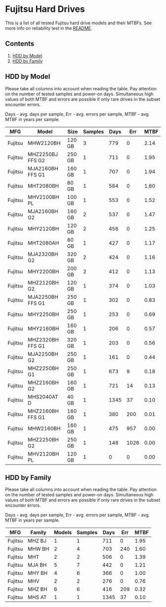 Fujitsu Hard Drives
===================

This is a list of all tested Fujitsu hard drive models and their MTBFs. See more
info on reliability test in the [README](https://github.com/bsdhw/SMART).

Contents
--------

1. [ HDD by Model  ](#hdd-by-model)
2. [ HDD by Family ](#hdd-by-family)

HDD by Model
------------

Please take all columns into account when reading the table. Pay attention on the
number of tested samples and power-on days. Simultaneous high values of both MTBF
and errors are possible if only rare drives in the subset encounter errors.

Days - avg. days per sample,
Err  - avg. errors per sample,
MTBF - avg. MTBF in years per sample.

| MFG       | Model              | Size   | Samples | Days  | Err   | MTBF |
|-----------|--------------------|--------|---------|-------|-------|------|
| Fujitsu   | MHW2120BH          | 120 GB | 3       | 779   | 0     | 2.14   |
| Fujitsu   | MHZ2250BJ FFS G2   | 250 GB | 1       | 711   | 0     | 1.95   |
| Fujitsu   | MJA2160BH FFS G1   | 160 GB | 1       | 707   | 0     | 1.94   |
| Fujitsu   | MHT2080BH          | 80 GB  | 1       | 584   | 0     | 1.60   |
| Fujitsu   | MHV2100BH PL       | 100 GB | 1       | 553   | 0     | 1.52   |
| Fujitsu   | MJA2160BH G2       | 160 GB | 2       | 537   | 0     | 1.47   |
| Fujitsu   | MHY2120BH          | 120 GB | 2       | 456   | 0     | 1.25   |
| Fujitsu   | MHT2080AH          | 80 GB  | 1       | 427   | 0     | 1.17   |
| Fujitsu   | MJA2320BH G2       | 320 GB | 2       | 424   | 0     | 1.16   |
| Fujitsu   | MHY2200BH          | 200 GB | 2       | 412   | 0     | 1.13   |
| Fujitsu   | MHZ2120BH G2       | 120 GB | 1       | 374   | 0     | 1.03   |
| Fujitsu   | MJA2250BH FFS G1   | 250 GB | 1       | 302   | 0     | 0.83   |
| Fujitsu   | MHY2250BH          | 250 GB | 1       | 253   | 0     | 0.69   |
| Fujitsu   | MHY2160BH          | 160 GB | 1       | 206   | 0     | 0.57   |
| Fujitsu   | MHZ2320BH FFS G1   | 320 GB | 1       | 203   | 0     | 0.56   |
| Fujitsu   | MJA2250BH G2       | 250 GB | 1       | 161   | 0     | 0.44   |
| Fujitsu   | MHZ2250BH G1       | 250 GB | 1       | 673   | 9     | 0.18   |
| Fujitsu   | MHZ2160BH G2       | 160 GB | 1       | 721   | 14    | 0.13   |
| Fujitsu   | MHS2040AT D        | 40 GB  | 1       | 1345  | 37    | 0.10   |
| Fujitsu   | MHZ2160BH FFS G1   | 160 GB | 1       | 380   | 200   | 0.01   |
| Fujitsu   | MHW2160BH          | 160 GB | 1       | 475   | 957   | 0.00   |
| Fujitsu   | MHZ2250BH G2       | 250 GB | 1       | 148   | 1026  | 0.00   |
| Fujitsu   | MHV2120BH PL       | 120 GB | 1       | 0     | 0     | 0.00   |

HDD by Family
-------------

Please take all columns into account when reading the table. Pay attention on the
number of tested samples and power-on days. Simultaneous high values of both MTBF
and errors are possible if only rare drives in the subset encounter errors.

Days - avg. days per sample,
Err  - avg. errors per sample,
MTBF - avg. MTBF in years per sample.

| MFG       | Family                 | Models | Samples | Days  | Err   | MTBF |
|-----------|------------------------|--------|---------|-------|-------|------|
| Fujitsu   | MHZ BJ                 | 1      | 1       | 711   | 0     | 1.95   |
| Fujitsu   | MHW BH                 | 2      | 4       | 703   | 240   | 1.60   |
| Fujitsu   | MHT                    | 2      | 2       | 506   | 0     | 1.39   |
| Fujitsu   | MJA BH                 | 5      | 7       | 442   | 0     | 1.21   |
| Fujitsu   | MHY BH                 | 4      | 6       | 366   | 0     | 1.00   |
| Fujitsu   | MHV                    | 2      | 2       | 276   | 0     | 0.76   |
| Fujitsu   | MHZ BH                 | 6      | 6       | 416   | 209   | 0.32   |
| Fujitsu   | MHS AT                 | 1      | 1       | 1345  | 37    | 0.10   |
